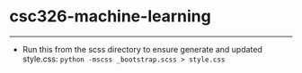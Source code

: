 # csc326-machine-learning
---

- Run this from the scss directory to ensure generate and updated style.css: `python -mscss _bootstrap.scss > style.css`
